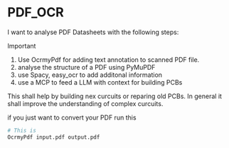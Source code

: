 # PDF_OCR

I want to analyse PDF Datasheets with the following steps:

> [!IMPORTANT]

1. Use OcrmyPdf for adding text annotation to scanned PDF file.
2. analyse the structure of a PDF using PyMuPDF
3. use Spacy, easy_ocr to add additonal information
4. use a MCP to feed a LLM with context for building PCBs

This shall help by building nex curcuits or reparing old PCBs.
In general it shall improve the understanding of complex curcuits.

if you just want to convert your PDF run this

```Bash
# This is
OcrmyPdf input.pdf output.pdf
```
